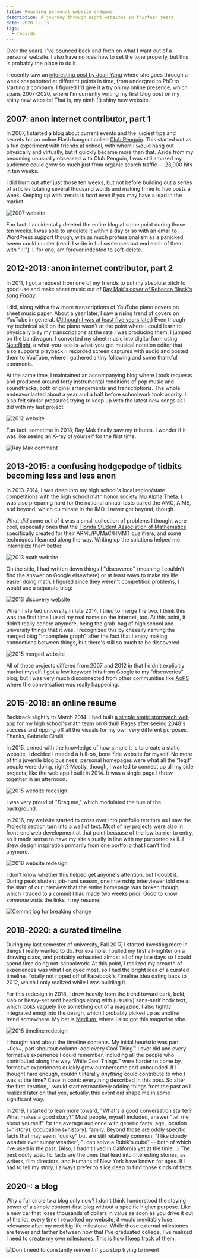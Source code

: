```yaml
---
title: Reaching personal website endgame
description: A journey through eight websites in thirteen years
date: 2020-12-13
tags:
  - records
---
```


Over the years, I've bounced back and forth on what I want out of a personal website. I also have no idea how to set the tone properly, but this is probably the place to do it.

I recently saw an [interesting post by Jean Yang](https://jxyzabc.blogspot.com/2019/01/the-evolution-of-what-i-call-work.html) where she goes through a week snapshotted at different points in time, from undergrad to PhD to starting a company. I figured I'd give it a try on my online presence, which spans 2007-2020, where I'm currently writing my first blog post on my shiny new website! That is, my ninth (!) shiny new website.

## 2007: anon internet contributor, part 1

In 2007, I started a blog about current events and the juiciest tips and secrets for an online Flash hangout called [Club Penguin](https://en.wikipedia.org/wiki/Club_Penguin). This started out as a fun experiment with friends at school, with whom I would hang out physically and virtually, but it quickly became more than that. Aside from my becoming unusually obsessed with Club Penguin, I was still amazed my audience could grow so much just from organic search traffic -- 23,000 hits in ten weeks.

I did burn out after just those ten weeks, but not before building out a series of articles totaling several thousand words and making three to five posts a week. Keeping up with trends is *hard* even if you may have a lead in the market.

![2007 website](/static/img/2007-website.png)

Fun fact: I accidentally deleted the entire blog at some point during those ten weeks. I was able to undelete it within a day or so with an email to WordPress support though, with as much professionalism as a panicked tween could muster (read: I write in full sentences but end each of them with "!!!"). I, for one, am forever indebted to soft-delete.

## 2012-2013: anon internet contributor, part 2

In 2011, I got a request from one of my friends to put my absolute pitch to good use and make sheet music out of [Ray Mak's cover of Rebecca Black's song *Friday*](https://www.youtube.com/watch?v=Chlx5fpzshc).

I did, along with a few more transcriptions of YouTube piano covers on sheet music paper. About a year later, I saw a rising trend of covers on YouTube in general. ([Although I was at least five years late.](https://www.youtube.com/watch?v=5yIGhsydtUQ)) Even though my technical skill on the piano wasn't at the point where I could learn to physically play my transcriptions at the rate I was producing them, I jumped on the bandwagon. I converted my sheet music into digital form using [Noteflight](https://noteflight.com), a what-you-see-is-what-you-get musical notation editor that also supports playback. I recorded screen captures with audio and posted them to YouTube, where I gathered a tiny following and some thankful comments.

At the same time, I maintained an accompanying blog where I took requests and produced around forty instrumental renditions of pop music and soundtracks, both original arrangements and transcriptions. The whole endeavor lasted about a year and a half before schoolwork took priority. I also felt similar pressures trying to keep up with the latest new songs as I did with my last project.

![2012 website](/static/img/2012-website.png)

Fun fact: sometime in 2018, Ray Mak finally saw my tributes. I wonder if it was like seeing an X-ray of yourself for the first time.

![Ray Mak comment](/static/img/ray-mak-comment.png)

## 2013-2015: a confusing hodgepodge of tidbits becoming less and less anon

In 2013-2014, I was deep into my high school's local region/state competitions with the high school math honor society [Mu Alpha Theta](https://mualphatheta.org). I was also preparing hard for the national annual tests called the AMC, AIME, and beyond, which culminate in the IMO. I never got beyond, though.

What *did* come out of it was a small collection of problems I thought were cool, especially ones that the [Florida Student Association of Mathematics](https://flsam.org/) specifically created for their ARML/PUMaC/HMMT qualifiers, and some techniques I learned along the way. Writing up the solutions helped me internalize them better.

![2013 math website](/static/img/2013-website-math.png)

On the side, I had written down things I "discovered" (meaning I couldn't find the answer on Google elsewhere) or at least ways to make my life easier doing math. I figured since they weren't competition problems, I would use a separate blog:

![2013 discovery website](/static/img/2013-website-google-savior.png)

When I started university in late 2014, I tried to merge the two. I think this was the first time I used my real name on the internet, too. At this point, it didn't really cohere anymore, being the grab-bag of high school and university things that it was. I recognized this by cheesily naming the merged blog "incomplete graph" after the fact that I enjoy making connections between things, but there's still so much to be discovered.

![2015 merged website](/static/img/2015-website-cs.png)

All of these projects differed from 2007 and 2012 in that I didn't explicitly market myself. I got a few keyword hits from Google to my "discoveries" blog, but I was very much disconnected from other communities like [AoPS](https://artofproblemsolving.com/community) where the conversation was really happening.

## 2015-2018: an online resume

Backtrack slightly to March 2014: I had built [a simple static stopwatch web app](https://matthewzhu.com/mao-timers) for my high school's math team on Github Pages after seeing [2048](https://play2048.co)'s success and ripping off all the visuals for my own very different purposes. Thanks, Gabriele Cirulli!

In 2015, armed with the knowledge of how simple it is to create a static website, I decided I needed a full-on, bona fide website for myself. No more of this juvenile blog business; personal homepages were what all the "legit" people were doing, right? Mostly, though, I wanted to connect up all my side projects, like the web app I built in 2014. It was a single page I threw together in an afternoon.

![2015 website redesign](/static/img/2015-website.png)

I was very proud of "Drag me," which modulated the hue of the background.

In 2016, my website started to cross over into portfolio territory as I saw the Projects section turn into a wall of text. Most of my projects were also in front-end web development at that point because of the low barrier to entry, so it made sense to have my site visually in line with my purported skill. I drew design inspiration primarily from one portfolio that I can't find anymore.

![2016 website redesign](/static/img/2016-website.png)

I don't know whether this helped get anyone's attention, but I doubt it. During peak student job-hunt season, one internship interviewer told me at the start of our interview that the entire homepage was broken though, which I traced to a commit I had made two weeks prior. Good to know *someone* visits the links in my resume!

![Commit log for breaking change](/static/img/website-commits.png)

## 2018-2020: a curated timeline

During my last semester of university, Fall 2017, I started investing more in things I really wanted to do. For example, I pulled my first all-nighter on a drawing class, and probably exhausted almost all of my late days so I could spend time doing not-schoolwork. At this point, I realized my breadth of experiences was what I enjoyed most, so I had the bright idea of a curated timeline. Totally not ripped off of Facebook's Timeline idea dating back to 2012, which I only realized while I was building it.

For this redesign in 2018, I drew heavily from the trend toward dark, bold, slab or heavy-set serif headings along with (usually) sans-serif body text, which looks vaguely like something out of a magazine. I also tightly integrated emoji into the design, which I probably picked up as another trend somewhere. My bet is [Medium](https://medium.com), where I also got this magazine vibe.

![2018 timeline redesign](/static/img/2018-timeline.png)

I thought hard about the timeline contents. My initial heuristic was part ~flex~, part shoutout column: add every Cool Thing™ I ever did and every formative experience I could remember, including all the people who contributed along the way. While Cool Things™ were harder to come by, formative experiences quickly grew cumbersome and unbounded. If I thought hard enough, couldn't literally *anything* could contribute to who I was at the time? Case in point: everything described in this post. So after the first iteration, I would start retroactively adding things from the past as I realized later on that yes, actually, this event did shape me in some significant way.

In 2019, I started to lean more toward, "What's a good conversation starter? What makes a good story?" Most people, myself included, answer "tell me about yourself" for the average audience with generic facts: age, location (+history), occupation (+history), family. Beyond those are oddly specific facts that may seem "quirky" but are still relatively common: "I like cloudy weather over sunny weather", "I can solve a Rubik's cube" -- both of which I've used in the past. (Also, I hadn't lived in California yet at the time...) The best oddly specific facts are the ones that lead into interesting stories, as writers, film directors, and Humans of New York have known for ages. If I had to tell my story, I always prefer to slice deep to find those kinds of facts.

## 2020-: a blog

Why a full circle to a blog only now? I don't think I understood the staying power of a simple content-first blog without a specific higher purpose. Like a new car that loses thousands of dollars in value as soon as you drive it out of the lot, every time I reworked my website, it would inevitably lose relevance after my next big life milestone. While those external milestones are fewer and farther between now that I've graduated college, I've realized I need to create my own milestones. This is how I keep track of them.

![Don't need to constantly reinvent if you stop trying to invent](/static/img/reinvent-meme.jpg)
